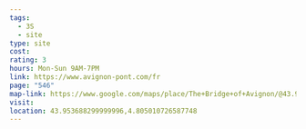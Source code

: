 ```yaml
---
tags:
  - 3S
  - site
type: site
cost: 
rating: 3
hours: Mon-Sun 9AM-7PM
link: https://www.avignon-pont.com/fr
page: "546"
map-link: https://www.google.com/maps/place/The+Bridge+of+Avignon/@43.953881,4.8047791,19.29z/data=!4m6!3m5!1s0x12b5eb825fa84051:0x7b72f2b877bc1976!8m2!3d43.9538522!4d4.8048781!16zL20vMDJ3OTlt?entry=ttu&g_ep=EgoyMDI0MTAwNy4xIKXMDSoASAFQAw%3D%3D
visit: 
location: 43.953688299999996,4.805010726587748
---
```

